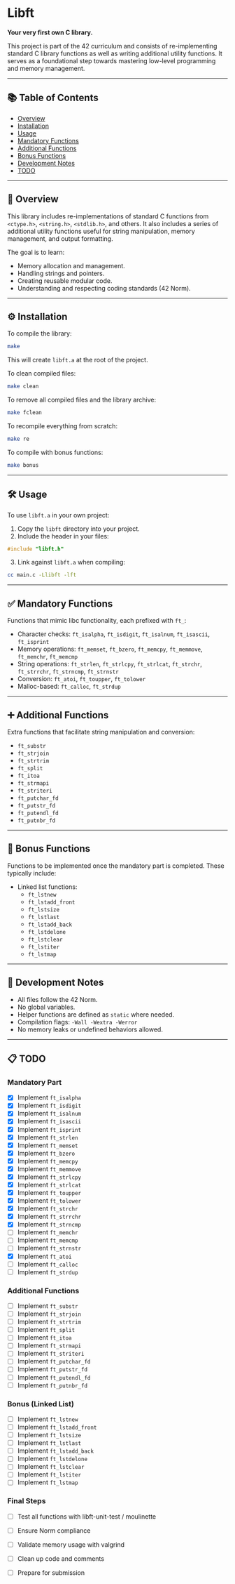 # Libft

**Your very first own C library.**

This project is part of the 42 curriculum and consists of re-implementing standard C library functions as well as writing additional utility functions. It serves as a foundational step towards mastering low-level programming and memory management.

---

## 📚 Table of Contents

- [Overview](#overview)
- [Installation](#installation)
- [Usage](#usage)
- [Mandatory Functions](#mandatory-functions)
- [Additional Functions](#additional-functions)
- [Bonus Functions](#bonus-functions)
- [Development Notes](#development-notes)
- [TODO](#todo)

---

## 🚀 Overview

This library includes re-implementations of standard C functions from `<ctype.h>`, `<string.h>`, `<stdlib.h>`, and others. It also includes a series of additional utility functions useful for string manipulation, memory management, and output formatting.

The goal is to learn:

- Memory allocation and management.
- Handling strings and pointers.
- Creating reusable modular code.
- Understanding and respecting coding standards (42 Norm).

---

## ⚙️ Installation

To compile the library:

```bash
make
```

This will create `libft.a` at the root of the project.

To clean compiled files:

```bash
make clean
```

To remove all compiled files and the library archive:

```bash
make fclean
```

To recompile everything from scratch:

```bash
make re
```

To compile with bonus functions:

```bash
make bonus
```

---

## 🛠️ Usage

To use `libft.a` in your own project:

1. Copy the `libft` directory into your project.
2. Include the header in your files:

```c
#include "libft.h"
```

3. Link against `libft.a` when compiling:

```bash
cc main.c -Llibft -lft
```

---

## ✅ Mandatory Functions

Functions that mimic libc functionality, each prefixed with `ft_`:

- Character checks: `ft_isalpha`, `ft_isdigit`, `ft_isalnum`, `ft_isascii`, `ft_isprint`
- Memory operations: `ft_memset`, `ft_bzero`, `ft_memcpy`, `ft_memmove`, `ft_memchr`, `ft_memcmp`
- String operations: `ft_strlen`, `ft_strlcpy`, `ft_strlcat`, `ft_strchr`, `ft_strrchr`, `ft_strncmp`, `ft_strnstr`
- Conversion: `ft_atoi`, `ft_toupper`, `ft_tolower`
- Malloc-based: `ft_calloc`, `ft_strdup`

---

## ➕ Additional Functions

Extra functions that facilitate string manipulation and conversion:

- `ft_substr`
- `ft_strjoin`
- `ft_strtrim`
- `ft_split`
- `ft_itoa`
- `ft_strmapi`
- `ft_striteri`
- `ft_putchar_fd`
- `ft_putstr_fd`
- `ft_putendl_fd`
- `ft_putnbr_fd`

---

## 🧐 Bonus Functions

Functions to be implemented once the mandatory part is completed. These typically include:

- Linked list functions:
  - `ft_lstnew`
  - `ft_lstadd_front`
  - `ft_lstsize`
  - `ft_lstlast`
  - `ft_lstadd_back`
  - `ft_lstdelone`
  - `ft_lstclear`
  - `ft_lstiter`
  - `ft_lstmap`

---

## 🧪 Development Notes

- All files follow the 42 Norm.
- No global variables.
- Helper functions are defined as `static` where needed.
- Compilation flags: `-Wall -Wextra -Werror`
- No memory leaks or undefined behaviors allowed.

---

## 📋 TODO

### Mandatory Part
- [x] Implement `ft_isalpha`
- [x] Implement `ft_isdigit`
- [x] Implement `ft_isalnum`
- [x] Implement `ft_isascii`
- [x] Implement `ft_isprint`
- [x] Implement `ft_strlen`
- [x] Implement `ft_memset`
- [x] Implement `ft_bzero`
- [x] Implement `ft_memcpy`
- [x] Implement `ft_memmove`
- [x] Implement `ft_strlcpy`
- [x] Implement `ft_strlcat`
- [x] Implement `ft_toupper`
- [x] Implement `ft_tolower`
- [x] Implement `ft_strchr`
- [x] Implement `ft_strrchr`
- [x] Implement `ft_strncmp`
- [ ] Implement `ft_memchr`
- [ ] Implement `ft_memcmp`
- [ ] Implement `ft_strnstr`
- [x] Implement `ft_atoi`
- [ ] Implement `ft_calloc`
- [ ] Implement `ft_strdup`

### Additional Functions
- [ ] Implement `ft_substr`
- [ ] Implement `ft_strjoin`
- [ ] Implement `ft_strtrim`
- [ ] Implement `ft_split`
- [ ] Implement `ft_itoa`
- [ ] Implement `ft_strmapi`
- [ ] Implement `ft_striteri`
- [ ] Implement `ft_putchar_fd`
- [ ] Implement `ft_putstr_fd`
- [ ] Implement `ft_putendl_fd`
- [ ] Implement `ft_putnbr_fd`

### Bonus (Linked List)
- [ ] Implement `ft_lstnew`
- [ ] Implement `ft_lstadd_front`
- [ ] Implement `ft_lstsize`
- [ ] Implement `ft_lstlast`
- [ ] Implement `ft_lstadd_back`
- [ ] Implement `ft_lstdelone`
- [ ] Implement `ft_lstclear`
- [ ] Implement `ft_lstiter`
- [ ] Implement `ft_lstmap`

### Final Steps
- [ ] Test all functions with libft-unit-test / moulinette
- [ ] Ensure Norm compliance
- [ ] Validate memory usage with valgrind
- [ ] Clean up code and comments
- [ ] Prepare for submission


